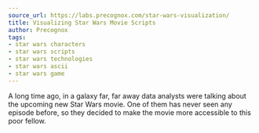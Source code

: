 ```yaml
---
source_url: https://labs.precognox.com/star-wars-visualization/
title: Visualizing Star Wars Movie Scripts
author: Precognox
tags:
- star wars characters
- star wars scripts
- star wars technologies
- star wars ascii
- star wars game
---
```


A long time ago, in a galaxy far, far away data analysts were talking about the upcoming new Star Wars movie. One of them has never seen any episode before, so they decided to make the movie more accessible to this poor fellow.

